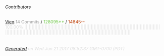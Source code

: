 ###### Contributors
[Vien](https://github.com/vientang)
<font color="#999">14 Commits</font> / <font color="#6cc644">128095++</font> / <font color="#bd3c00"> 14845--</font>
<font color="#dedede">100.00%&nbsp;<font color="#dedede">|||||||||||||||||||||||||||||||||||||||||||||||||||||||||||||||||||||||||||||||||||||||||||||||||||||||||||||||||||||||||||||||||||||||||||||||||||||||||||||||||||||||||||||||||||||</font><font color="#f4f4f4"></font><br><br>
###### [Generated](https://github.com/jakeleboeuf/contributor) on Wed Jun 21 2017 08:52:37 GMT-0700 (PDT)